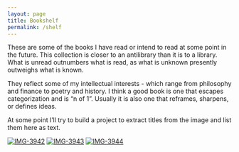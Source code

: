 ```yaml
---
layout: page
title: Bookshelf
permalink: /shelf
---
```

These are some of the books I have read or intend to read at some point in the future. This collection is closer to an antilibrary than it is to a library. What is unread outnumbers what is read, as what is unknown presently outweighs what is known. 

They reflect some of my intellectual interests - which range from philosophy and finance to poetry and history. I think a good book is one that escapes categorization and is “n of 1”. Usually it is also one that reframes, sharpens, or defines ideas. 

At some point I’ll try to build a project to extract titles from the image and list them here as text.

<div type="flex">
</div>


<div class="image-container">
<a href="https://ibb.co/bWktbrc"><img src="https://i.ibb.co/SszSfKF/IMG-3942.jpg" alt="IMG-3942" border="0"></a>
<a href="https://ibb.co/2sZp3n9"><img src="https://i.ibb.co/X3YGx2Q/IMG-3943.jpg" alt="IMG-3943" border="0"></a>
<a href="https://ibb.co/TkzcC1Q"><img src="https://i.ibb.co/Y3v2rX5/IMG-3944.jpg" alt="IMG-3944" border="0"></a>
</div>